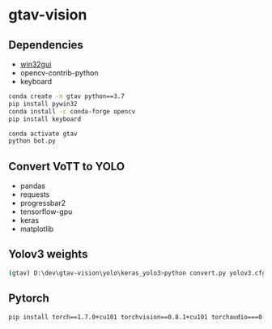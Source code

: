 # gtav-vision

## Dependencies
- [win32gui](https://github.com/mhammond/pywin32)
- opencv-contrib-python
- keyboard

```sh
conda create -n gtav python==3.7
pip install pywin32
conda install -c conda-forge opencv
pip install keyboard
```

```sh
conda activate gtav
python bot.py
```

## Convert VoTT to YOLO
- pandas
- requests
- progressbar2
- tensorflow-gpu
- keras
- matplotlib

## Yolov3 weights
```sh
(gtav) D:\dev\gtav-vision\yolo\keras_yolo3>python convert.py yolov3.cfg yolov3.weights yolo.h5
```

## Pytorch
```sh
pip install torch==1.7.0+cu101 torchvision==0.8.1+cu101 torchaudio===0.7.0 -f https://download.pytorch.org/whl/torch_stable.html
```

